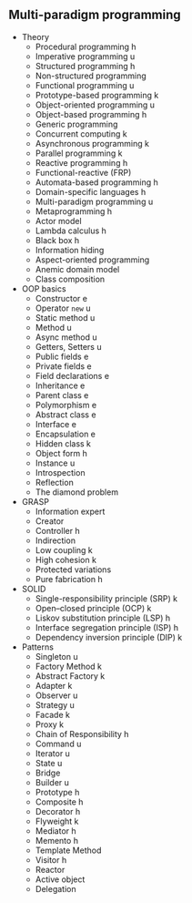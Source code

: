 ## Multi-paradigm programming

- Theory
  - Procedural programming h
  - Imperative programming u
  - Structured programming h
  - Non-structured programming
  - Functional programming u
  - Prototype-based programming k
  - Object-oriented programming u
  - Object-based programming h
  - Generic programming
  - Concurrent computing k
  - Asynchronous programming k
  - Parallel programming k
  - Reactive programming h
  - Functional-reactive (FRP)
  - Automata-based programming h
  - Domain-specific languages h
  - Multi-paradigm programming u
  - Metaprogramming h
  - Actor model
  - Lambda calculus h
  - Black box h
  - Information hiding
  - Aspect-oriented programming
  - Anemic domain model
  - Class composition
- OOP basics
  - Constructor e
  - Operator `new` u
  - Static method u
  - Method u
  - Async method u
  - Getters, Setters u
  - Public fields e
  - Private fields e
  - Field declarations e
  - Inheritance e
  - Parent class e
  - Polymorphism e
  - Abstract class e
  - Interface e
  - Encapsulation e
  - Hidden class k
  - Object form h
  - Instance u
  - Introspection
  - Reflection
  - The diamond problem
- GRASP
  - Information expert
  - Creator
  - Controller h
  - Indirection
  - Low coupling k
  - High cohesion k
  - Protected variations
  - Pure fabrication h
- SOLID
  - Single-responsibility principle (SRP) k
  - Open–closed principle (OCP) k
  - Liskov substitution principle (LSP) h
  - Interface segregation principle (ISP) h
  - Dependency inversion principle (DIP) k
- Patterns
  - Singleton u
  - Factory Method k
  - Abstract Factory k
  - Adapter k
  - Observer u
  - Strategy u
  - Facade k
  - Proxy k
  - Chain of Responsibility h
  - Command u
  - Iterator u
  - State u
  - Bridge
  - Builder u
  - Prototype h
  - Composite h
  - Decorator h
  - Flyweight k
  - Mediator h
  - Memento h
  - Template Method
  - Visitor h
  - Reactor
  - Active object
  - Delegation

